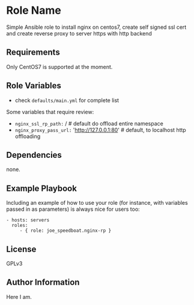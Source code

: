 Role Name
=========

Simple Ansible role to install nginx on centos7, create self signed ssl cert and create reverse proxy to server https with http backend

Requirements
------------
Only CentOS7 is supported at the moment.


Role Variables
--------------
* check `defaults/main.yml` for complete list

Some variables that require review:
* `nginx_ssl_rp_path:` / # default do offload entire namespace
* `nginx_proxy_pass_url:` 'http://127.0.0.1:80' # default, to localhost http offloading

Dependencies
------------
none.


Example Playbook
----------------

Including an example of how to use your role (for instance, with variables passed in as parameters) is always nice for users too:

    - hosts: servers
      roles:
         - { role: joe_speedboat.nginx-rp }

License
-------

GPLv3

Author Information
------------------

Here I am.
